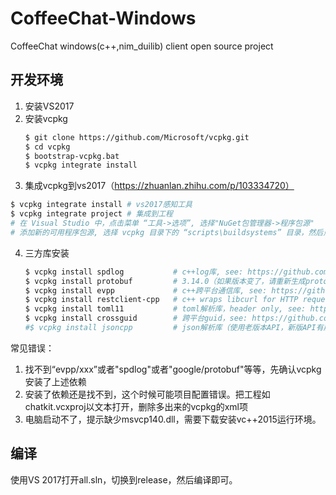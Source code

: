 # CoffeeChat-Windows

CoffeeChat windows(c++,nim_duilib) client open source project

## 开发环境

1. 安装VS2017
2. 安装vcpkg
   ```bash
   $ git clone https://github.com/Microsoft/vcpkg.git
   $ cd vcpkg
   $ bootstrap-vcpkg.bat
   $ vcpkg integrate install
   ```
3. 集成vcpkg到vs2017（https://zhuanlan.zhihu.com/p/103334720）
```bash
$ vcpkg integrate install # vs2017感知工具
$ vcpkg integrate project # 集成到工程
# 在 Visual Studio 中，点击菜单 “工具->选项”, 选择"NuGet包管理器->程序包源"
# 添加新的可用程序包源, 选择 vcpkg 目录下的 “scripts\buildsystems” 目录，然后点击右侧的 “更新” 按钮。
```
4. 三方库安装
   ```bash
   $ vcpkg install spdlog           # c++log库, see: https://github.com/gabime/spdlog
   $ vcpkg install protobuf         # 3.14.0（如果版本变了，请重新生成protobuf文件）, see: https://github.com/protocolbuffers/protobuf
   $ vcpkg install evpp             # c++跨平台通信库, see: https://github.com/Qihoo360/evpp
   $ vcpkg install restclient-cpp   # c++ wraps libcurl for HTTP requests, see: https://github.com/mrtazz/restclient-cpp
   $ vcpkg install toml11           # toml解析库，header only, see: https://github.com/ToruNiina/toml11
   $ vcpkg install crossguid        # 跨平台guid，see: https://github.com/graeme-hill/crossguid
   #$ vcpkg install jsoncpp         # json解析库（使用老版本API，新版API有崩溃）
   ```

常见错误：
1. 找不到“evpp/xxx”或者"spdlog"或者"google/protobuf"等等，先确认vcpkg安装了上述依赖
2. 安装了依赖还是找不到，这个时候可能项目配置错误。把工程如chatkit.vcxproj以文本打开，删除多出来的vcpkg的xml项
3. 电脑启动不了，提示缺少msvcp140.dll，需要下载安装vc++2015运行环境。

## 编译

使用VS 2017打开all.sln，切换到release，然后编译即可。